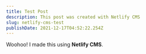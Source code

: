 ```yaml
---
title: Test Post
description: This post was created with Netlify CMS
slug: netlify-cms-test
publishDate: 2021-12-17T04:52:22.254Z
---
```


Woohoo! I made this using **Netlify CMS**.
